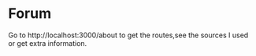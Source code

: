 # Forum
Go to http://localhost:3000/about to get the routes,see the sources I used or get extra information.
